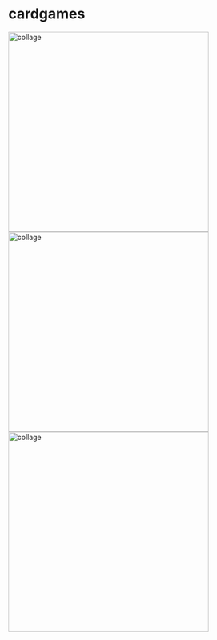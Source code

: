 # cardgames

<img src="app-images/blackjack.jpg" alt="collage" width="400" height="400"/>
<img src="app-images/blackjack-1.jpg" alt="collage" width="400" height="400"/>
<img src="app-images/blackjack-2.jpg" alt="collage" width="400" height="400"/>

